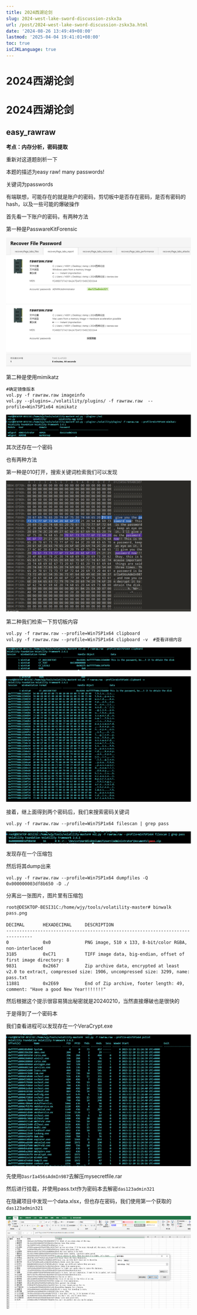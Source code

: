 ```yaml
---
title: 2024西湖论剑
slug: 2024-west-lake-sword-discussion-zskx3a
url: /post/2024-west-lake-sword-discussion-zskx3a.html
date: '2024-08-26 13:49:49+08:00'
lastmod: '2025-04-04 19:41:01+08:00'
toc: true
isCJKLanguage: true
---
```


# 2024西湖论剑

# 2024西湖论剑

## easy\_rawraw

**考点：内存分析，密码提取**

重新对这道题剖析一下

本题的描述为easy raw! many passwords!

关键词为passwords

有端联想，可能存在的就是账户的密码，剪切板中是否存在密码，是否有密码的hash，以及一些可能的爆破操作

首先看一下账户的密码，有两种方法

第一种是PasswareKitForensic

​![Zgcjdf7PslzYxia](https://raw.githubusercontent.com/Wh1teJ0ker/PicGo/main/Pic/net-img-Zgcjdf7PslzYxia-20240826135201-p5rrfxi.png)​

第二种是使用mimikatz

```plain
#确定镜像版本
vol.py -f rawraw.raw imageinfo
vol.py --plugins=./volatility/plugins/ -f rawraw.raw  --profile=Win7SP1x64 mimikatz
```

​![bMwQquC2hcr5iax](https://raw.githubusercontent.com/Wh1teJ0ker/PicGo/main/Pic/net-img-bMwQquC2hcr5iax-20240826135201-5c5x2ww.png)​

其次还存在一个密码

也有两种方法

第一种是010打开，搜索关键词检索我们可以发现

​![aCFMNyxAcOGQep7](https://raw.githubusercontent.com/Wh1teJ0ker/PicGo/main/Pic/net-img-aCFMNyxAcOGQep7-20240826135201-gh381a1.png)​

第二种我们检索一下剪切板内容

```plain
vol.py -f rawraw.raw --profile=Win7SP1x64 clipboard
vol.py -f rawraw.raw --profile=Win7SP1x64 clipboard -v  #查看详细内容
```

​![FdwmvIgG2kbYhio](https://raw.githubusercontent.com/Wh1teJ0ker/PicGo/main/Pic/net-img-FdwmvIgG2kbYhio-20240826135202-yhtoqzg.png)​

​![MJdNU1CocaFPOxS](https://raw.githubusercontent.com/Wh1teJ0ker/PicGo/main/Pic/net-img-MJdNU1CocaFPOxS-20240826135203-oo2a2uc.png)​

接着，继上面得到两个密码后，我们来搜索密码关键词

```plain
vol.py -f rawraw.raw --profile=Win7SP1x64 filescan | grep pass
```

​![TY7WsbnJz6Lli1C](https://raw.githubusercontent.com/Wh1teJ0ker/PicGo/main/Pic/net-img-TY7WsbnJz6Lli1C-20240826135203-hqlcfwh.png)​

发现存在一个压缩包

然后将其dump出来

```plain
vol.py -f rawraw.raw --profile=Win7SP1x64 dumpfiles -Q 0x000000003df8b650 -D ./
```

分离出一张图片，图片里有压缩包

```plain
root@DESKTOP-BESI31C:/home/wjy/tools/volatility-master# binwalk pass.png 

DECIMAL       HEXADECIMAL     DESCRIPTION
--------------------------------------------------------------------------------
0             0x0             PNG image, 510 x 133, 8-bit/color RGBA, non-interlaced
3185          0xC71           TIFF image data, big-endian, offset of first image directory: 8
9831          0x2667          Zip archive data, encrypted at least v2.0 to extract, compressed size: 1906, uncompressed size: 3299, name: pass.txt
11881         0x2E69          End of Zip archive, footer length: 49, comment: "Have a good New Year!!!!!!!"
```

然后根据这个提示很容易猜出秘密就是20240210，当然直接爆破也是很快的

于是得到了一个密码本

我们查看进程可以发现存在一个VeraCrypt.exe

​![5XBzJ2vFIbu73ZD](https://raw.githubusercontent.com/Wh1teJ0ker/PicGo/main/Pic/net-img-5XBzJ2vFIbu73ZD-20240826135204-089nc2n.png)​

先使用`DasrIa456sAdmIn987`​去解压mysecretfile.rar

然后进行挂载，并使用pass.txt作为密码本去解密`das123admin321`​

在隐藏项目中发现一个data.xlsx，但也存在密码，我们使用第一个获取的`das123admin321`​

​![tfXjoNUalyiwS64](https://raw.githubusercontent.com/Wh1teJ0ker/PicGo/main/Pic/net-img-tfXjoNUalyiwS64-20240826135204-m53w6e5.png)​

‍
